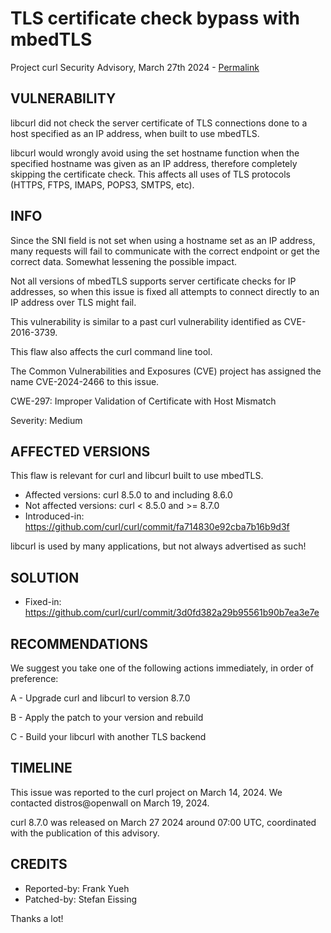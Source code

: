 TLS certificate check bypass with mbedTLS
=========================================

Project curl Security Advisory, March 27th 2024 -
[Permalink](https://curl.se/docs/CVE-2024-2466.html)

VULNERABILITY
-------------

libcurl did not check the server certificate of TLS connections done to a host
specified as an IP address, when built to use mbedTLS.

libcurl would wrongly avoid using the set hostname function when the specified
hostname was given as an IP address, therefore completely skipping the
certificate check. This affects all uses of TLS protocols (HTTPS, FTPS, IMAPS,
POPS3, SMTPS, etc).

INFO
----

Since the SNI field is not set when using a hostname set as an IP address,
many requests will fail to communicate with the correct endpoint or get the
correct data. Somewhat lessening the possible impact.

Not all versions of mbedTLS supports server certificate checks for IP
addresses, so when this issue is fixed all attempts to connect directly to an
IP address over TLS might fail.

This vulnerability is similar to a past curl vulnerability identified as
CVE-2016-3739.

This flaw also affects the curl command line tool.

The Common Vulnerabilities and Exposures (CVE) project has assigned the name
CVE-2024-2466 to this issue.

CWE-297: Improper Validation of Certificate with Host Mismatch

Severity: Medium

AFFECTED VERSIONS
-----------------

This flaw is relevant for curl and libcurl built to use mbedTLS.

- Affected versions: curl 8.5.0 to and including 8.6.0
- Not affected versions: curl < 8.5.0 and >= 8.7.0
- Introduced-in: https://github.com/curl/curl/commit/fa714830e92cba7b16b9d3f

libcurl is used by many applications, but not always advertised as such!

SOLUTION
------------

- Fixed-in: https://github.com/curl/curl/commit/3d0fd382a29b95561b90b7ea3e7e

RECOMMENDATIONS
---------------

We suggest you take one of the following actions immediately, in order of
preference:

 A - Upgrade curl and libcurl to version 8.7.0

 B - Apply the patch to your version and rebuild

 C - Build your libcurl with another TLS backend

TIMELINE
---------

This issue was reported to the curl project on March 14, 2024. We contacted
distros@openwall on March 19, 2024.

curl 8.7.0 was released on March 27 2024 around 07:00 UTC, coordinated with
the publication of this advisory.

CREDITS
-------

- Reported-by: Frank Yueh
- Patched-by: Stefan Eissing

Thanks a lot!
